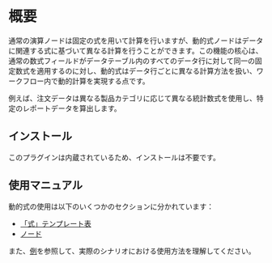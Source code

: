# 概要

<PluginInfo name="workflow-dynamic-calculation" link="/handbook/workflow-dynamic-calculation"></PluginInfo>

通常の演算ノードは固定の式を用いて計算を行いますが、動的式ノードはデータに関連する式に基づいて異なる計算を行うことができます。この機能の核心は、通常の数式フィールドがデータテーブル内のすべてのデータ行に対して同一の固定数式を適用するのに対し、動的式はデータ行ごとに異なる計算方法を扱い、ワークフロー内で動的計算を実現する点です。

例えば、注文データは異なる製品カテゴリに応じて異なる統計数式を使用し、特定のレポートデータを算出します。

## インストール

このプラグインは内蔵されているため、インストールは不要です。

## 使用マニュアル

動的式の使用は以下のいくつかのセクションに分かれています：

- [「式」テンプレート表](./collection.md)
- [ノード](./node.md)

また、[例](./example.md)を参照して、実際のシナリオにおける使用方法を理解してください。

